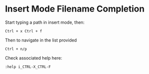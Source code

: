 # Insert Mode Filename Completion

Start typing a path in insert mode, then:

    Ctrl + x Ctrl + f

Then to navigate in the list provided

    Ctrl + n/p

Check associated help here:

    :help i_CTRL-X_CTRL-F



